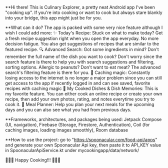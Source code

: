 **Hi there! This is Culinary Explorer, a pretty neat Android app I've been "cooking up". If you're into cooking or want to cook but always stare blankly into your bridge, this app might just be for you.

**What can it do? The app is packed with some very nice feature although I wish I could add more:
✨ Today's Recipe: Stuck on what to make today? Get a fresh recipe suggestion right when you open the app everyday. No more decision fatigue. You also get suggestions of recipes that are similar to the featured recipe.
🔍 Advanced Search: Got some ingredients in mind? Don't remember the full name of the dish you want to cook? Don't worry since the search feature is there to help you with search suggestions and filtering, sorting options.
  Allergic to peanuts? Don't want to eat meat? The advanced search's filtering feature is there for you.
💾 Caching magic: Constantly losing access to the internet is no longer a major problem since you can still get access to the app if recently logged in and can see saved, favorite recipes with caching magic
📸 My Cooked Dishes & Dish Memories: This is my favorite feature. You can either cook an online recipe or create your own recipe, then add your own photos, rating, and notes everytime you try to cook it.
📅 Meal Planner: Help you plan your next meals for the upcoming days and you can also see what you had from previous days.

**Frameworks, architectures, and packages being used: Jetpack Compose (UI, navigation), Firebase (Storage, Firestore, Authentication), Coil (for caching images, loading images smoothly), Room database

**How to use the project: go to "https://spoonacular.com/food-api/apps" and generate your own Spoonacular Api key, then paste it to API_KEY value in SpoonacularApiService.kt under mycookingapp/data/network/

🎉🎉🎉 Happy Cooking!!! 🎉🎉🎉
